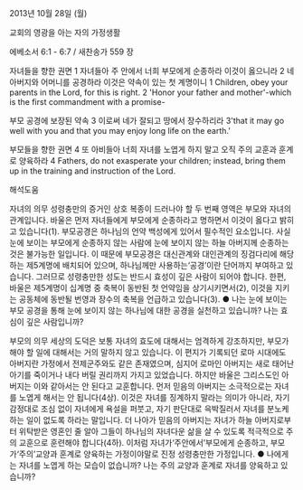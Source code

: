 2013년 10월 28일 (월)

교회의 영광을 아는 자의 가정생활



에베소서 6:1 - 6:7 / 새찬송가 559 장


자녀들을 향한 권면
1 자녀들아 주 안에서 너희 부모에게 순종하라 이것이 옳으니라 2 네 아버지와 어머니를 공경하라 이것은 약속이 있는 첫 계명이니
1 Children, obey your parents in the Lord, for this is right. 2 'Honor your father and mother'-which is the first commandment with a promise-

부모 공경에 보장된 약속
3 이로써 네가 잘되고 땅에서 장수하리라
3'that it may go well with you and that you may enjoy long life on the earth.'

부모들을 향한 권면
4 또 아비들아 너희 자녀를 노엽게 하지 말고 오직 주의 교훈과 훈계로 양육하라
4 Fathers, do not exasperate your children; instead, bring them up in the training and instruction of the Lord.

해석도움





자녀의 의무
성령충만의 증거인 상호 복종이 드러나야 할 두 번째 영역은 부모와 자녀의 관계입니다. 바울은 먼저 자녀들에게 부모에게 순종하라고 명하면서 이것이 옳다고 밝히고 있습니다(1). 부모공경은 하나님의 언약 백성에게 있어서 필수적인 요소입니다. 사실 눈에 보이는 부모에게 순종하지 않는 사람에 눈에 보이지 않는 하늘 아버지께 순종하는 것은 불가능한 일입니다. 이 때문에 부모공경은 대신관계와 대인관계의 징검다리에 해당하는 제5계명에 배치되어 있으며, 하나님께만 사용하는‘공경’이란 단어까지 부여하고 있습니다. 그러므로 성령충만한 성도는 반드시 효성이 깊은 사람이 되어야 합니다. 한편, 바울은 제5계명이 십계명 중 축복이 동반된 첫 언약임을 상기시키면서(2), 이것을 지키는 공동체에 동반될 번영과 장수의 축복을 언급하고 있습니다(3).
● 나는 눈에 보이는 부모 공경을 통해 눈에 보이지 않는 하나님에 대한 공경을 실천하고 있습니까? 나는 효심이 깊은 사람입니까?

부모의 의무
세상의 도덕은 보통 자녀의 효도에 대해서는 엄격하게 강조하지만, 부모가 해야 할 일에 대해서는 거의 말하지 않고 있습니다. 이 편지가 기록되던 로마 시대에도 아버지란 가정에서 전제군주와도 같은 존재였으며, 심지어 로마인 아버지는 새로 태어난 아기를 죽이거나 내다 버릴 권리까지 가지고 있었습니다. 하지만 바울은 그리스도인 아버지는 이와 같아서는 안 된다고 교훈합니다. 먼저 믿음의 아버지는 소극적으로는 자녀를 노엽게 해서는 안 됩니다(4상). 이것은 자녀를 징계하지 말라는 의미가 아니라, 자기감정대로 조심 없이 자녀에게 욕설을 퍼붓고, 자기 판단대로 윽박질러서 자녀를 분노케 하는 일이 없도록 하라는 말입니다. 더 나아가 믿음의 아버지는 자녀가 하늘 아버지로부터 위탁받은 영혼인 줄 알아 그들이 하나님의 자녀다운 삶을 살 수 있도록 적극적으로 주의 교훈으로 훈련해야 합니다(4하). 이처럼 자녀가‘주안에서’부모에게 순종하고, 부모가‘주의’교양과 훈계로 양육하는 가정이야말로 진정 성령충만한 가정입니다.
● 나에게는 자녀를 노엽게 하는 모습이 없습니까? 나는 주의 교양과 훈계로 자녀를 양육하고 있습니까?